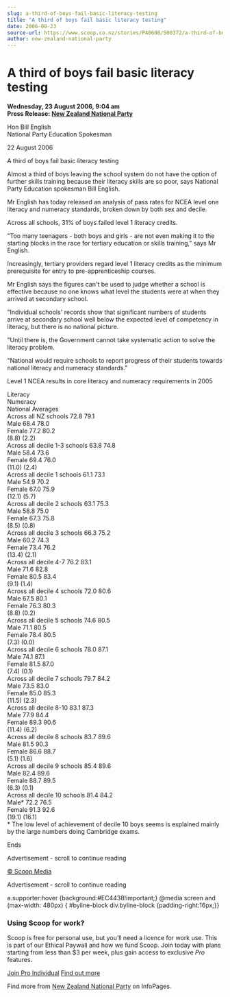```yaml
---
slug: a-third-of-boys-fail-basic-literacy-testing
title: "A third of boys fail basic literacy testing"
date: 2006-08-23
source-url: https://www.scoop.co.nz/stories/PA0608/S00372/a-third-of-boys-fail-basic-literacy-testing.htm
author: new-zealand-national-party
---
```

A third of boys fail basic literacy testing
===========================================

**Wednesday, 23 August 2006, 9:04 am**  
**Press Release: [New Zealand National Party](https://info.scoop.co.nz/New_Zealand_National_Party)**

Hon Bill English  
National Party Education Spokesman

22 August 2006

A third of boys fail basic literacy testing

Almost a third of boys leaving the school system do not have the option of further skills training because their literacy skills are so poor, says National Party Education spokesman Bill English.

Mr English has today released an analysis of pass rates for NCEA level one literacy and numeracy standards, broken down by both sex and decile.

Across all schools, 31% of boys failed level 1 literacy credits.

"Too many teenagers - both boys and girls - are not even making it to the starting blocks in the race for tertiary education or skills training," says Mr English.

Increasingly, tertiary providers regard level 1 literacy credits as the minimum prerequisite for entry to pre-apprenticeship courses.

Mr English says the figures can't be used to judge whether a school is effective because no one knows what level the students were at when they arrived at secondary school.

"Individual schools' records show that significant numbers of students arrive at secondary school well below the expected level of competency in literacy, but there is no national picture.

"Until there is, the Government cannot take systematic action to solve the literacy problem.

"National would require schools to report progress of their students towards national literacy and numeracy standards."

  
Level 1 NCEA results in core literacy and numeracy requirements in 2005

  
Literacy  
Numeracy  
National Averages  
Across all NZ schools 72.8 79.1  
Male 68.4 78.0  
Female 77.2 80.2  
(8.8) (2.2)  
Across all decile 1-3 schools 63.8 74.8  
Male 58.4 73.6  
Female 69.4 76.0  
(11.0) (2.4)  
Across all decile 1 schools 61.1 73.1  
Male 54.9 70.2  
Female 67.0 75.9  
(12.1) (5.7)  
Across all decile 2 schools 63.1 75.3  
Male 58.8 75.0  
Female 67.3 75.8  
(8.5) (0.8)  
Across all decile 3 schools 66.3 75.2  
Male 60.2 74.3  
Female 73.4 76.2  
(13.4) (2.1)  
Across all decile 4-7 76.2 83.1  
Male 71.6 82.8  
Female 80.5 83.4  
(9.1) (1.4)  
Across all decile 4 schools 72.0 80.6  
Male 67.5 80.1  
Female 76.3 80.3  
(8.8) (0.2)  
Across all decile 5 schools 74.6 80.5  
Male 71.1 80.5  
Female 78.4 80.5  
(7.3) (0.0)  
Across all decile 6 schools 78.0 87.1  
Male 74.1 87.1  
Female 81.5 87.0  
(7.4) (0.1)  
Across all decile 7 schools 79.7 84.2  
Male 73.5 83.0  
Female 85.0 85.3  
(11.5) (2.3)  
Across all decile 8-10 83.1 87.3  
Male 77.9 84.4  
Female 89.3 90.6  
(11.4) (6.2)  
Across all decile 8 schools 83.7 89.6  
Male 81.5 90.3  
Female 86.6 88.7  
(5.1) (1.6)  
Across all decile 9 schools 85.4 89.6  
Male 82.4 89.6  
Female 88.7 89.5  
(6.3) (0.1)  
Across all decile 10 schools 81.4 84.2  
Male\* 72.2 76.5  
Female 91.3 92.6  
(19.1) (16.1)  
\* The low level of achievement of decile 10 boys seems is explained mainly by the large numbers doing Cambridge exams.

  
Ends

  

Advertisement - scroll to continue reading





[© Scoop Media](http://www.scoop.co.nz/about/terms.html)  

Advertisement - scroll to continue reading



a.supporter:hover {background:#EC4438!important;} @media screen and (max-width: 480px) { #byline-block div.byline-block {padding-right:16px;}}

### Using Scoop for work?

Scoop is free for personal use, but you’ll need a licence for work use. This is part of our Ethical Paywall and how we fund Scoop. Join today with plans starting from less than $3 per week, plus gain access to exclusive _Pro_ features.  
  
[Join Pro Individual](https://pro.scoop.co.nz/Individual/?from=ProIn24) [Find out more](https://pro.scoop.co.nz/using-scoop-for-work/?from=ProIn24)

Find more from [New Zealand National Party](https://info.scoop.co.nz/New_Zealand_National_Party) on InfoPages.